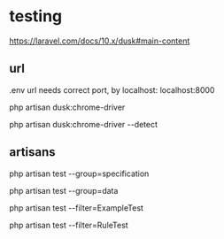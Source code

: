 # testing

https://laravel.com/docs/10.x/dusk#main-content

## url
.env url needs correct port, by localhost: localhost:8000

php artisan dusk:chrome-driver

php artisan dusk:chrome-driver --detect

## artisans

php artisan test --group=specification

php artisan test --group=data

php artisan test --filter=ExampleTest

php artisan test --filter=RuleTest
